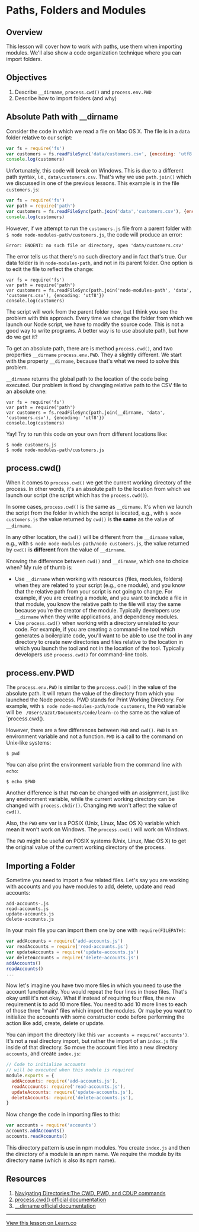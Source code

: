 # Paths, Folders and Modules

## Overview

This lesson will cover how to work with paths, use them when importing modules. We'll also show a code organization technique where you can import folders.

## Objectives

1. Describe `__dirname`, `process.cwd()` and `process.env.PWD`
1. Describe how to import folders (and why)


## Absolute Path with __dirname

Consider the code in which we read a file on Mac OS X. The file is in a `data` folder relative to our script:

```js
var fs = require('fs')
var customers = fs.readFileSync('data/customers.csv', {encoding: 'utf8'})
console.log(customers)
```

Unfortunately, this code will break on Windows. This is due to a different path syntax, i.e., `data\customers.csv`. That's why we use `path.join()` which we discussed in one of the previous lessons. This example is in the file `customers.js`:

```js
var fs = require('fs')
var path = require('path')
var customers = fs.readFileSync(path.join('data','customers.csv'), {encoding: 'utf8'})
console.log(customers)
```

However, if we attempt to run the `customers.js` file from a parent folder with `$ node node-modules-path/customers.js`, the code will produce an error:

```
Error: ENOENT: no such file or directory, open 'data/customers.csv'
```

The error tells us that there's no such directory and in fact that's true. Our data folder is in `node-modules-path`, and not in its parent folder. One option is to edit the file to reflect the change:

```
var fs = require('fs')
var path = require('path')
var customers = fs.readFileSync(path.join('node-modules-path', 'data', 'customers.csv'), {encoding: 'utf8'})
console.log(customers)
```

The script will work from the parent folder now, but I think you see the problem with this approach. Every time we change the folder from which we launch our Node script, we have to modify the source code. This is not a good way to write programs. A better way is to use absolute path, but how do we get it? 

To get an absolute path, there are is method `process.cwd()`, and two properties `__dirname` `process.env.PWD`. They a slightly different. We start with the property `__dirname`, because that's what we need to solve this problem. 

`__dirname` returns the global path to the location of the code being executed. Our problem is fixed by changing relative path to the CSV file to an absolute one:

```
var fs = require('fs')
var path = require('path')
var customers = fs.readFileSync(path.join(__dirname, 'data', 'customers.csv'), {encoding: 'utf8'})
console.log(customers)
```

Yay! Try to run this code on your own from different locations like:

```
$ node customers.js
$ node node-modules-path/customers.js
```

## process.cwd() 

When it comes to `process.cwd()` we get the current working directory of the process. In other words, it's an absolute path to the location from which we launch our script (the script which has the `process.cwd()`). 

In some cases, `process.cwd()` is the same as `__dirname`. It's when we launch the script from the folder in which the script is located, e.g., with `$ node customers.js` the value returned by `cwd()` is **the same** as the value of `__dirname`. 

In any other location, the `cwd()` will be different from the `__dirname` value, e.g., with `$ node node-modules-path/node customers.js`, the value returned by `cwd()` is **different** from the value of `__dirname`.

Knowing the difference between `cwd()` and `__dirname`, which one to choice when? My rule of thumb is:

* Use `__dirname` when working with resources (files, modules, folders) when they are related to your script (e.g., one module), and you know that the relative path from your script is not going to change. For example, if you are creating a module, and you want to include a file in that module, you know the relative path to the file will stay the same because you're the creator of the module. Typically developers use `__dirname` when they write applications, and dependency modules.
* Use `process.cwd()` when working with a directory unrelated to your code. For example, if you are creating a command-line tool which generates a boilerplate code, you'll want to be able to use the tool in any directory to create new directories and files relative to the location in which you launch the tool and not in the location of the tool. Typically developers use `process.cwd()` for command-line tools.

## process.env.PWD

The `process.env.PWD` is similar to the `process.cwd()` in the value of the absolute path. It will return the value of the directory from which you launched the Node process. PWD stands for Print Working Directory. For example, with `$ node node-modules-path/node customers`, the `PWD` variable will be ` /Users/azat/Documents/Code/learn-co` the same as the value of `process.cwd().


However, there are a few differences between `PWD` and `cwd()`. `PWD` is an environment variable and not a function. `PWD` is a call to the command on Unix-like systems:

```
$ pwd
```

You can also print the environment variable from the command line with `echo`:

```
$ echo $PWD
```

Another difference is that `PWD` can be changed with an assignment, just like any environment variable, while the current working directory can be changed with `process.chdir()`. Changing `PWD` won't affect the value of `cwd()`.

Also, the `PWD` env var is a POSIX (Unix, Linux, Mac OS X) variable which mean it won't work on Windows. The `process.cwd()` will work on Windows.

The `PWD` might be useful on POSIX systems (Unix, Linux, Mac OS X) to get the original value of the current working directory of the process. 


## Importing a Folder 

Sometime you need to import a few related files. Let's say you are working with accounts and you have modules to add, delete, update and read accounts:

```
add-accounts-.js
read-accounts.js
update-accounts.js
delete-accounts.js
```

In your main file you can import them one by one with `require(FILEPATH)`:

```js
var addAccounts = require('add-accounts.js')
var readAccounts = require('read-accounts.js')
var updateAccounts = require('update-accounts.js')
var deleteAccounts = require('delete-accounts.js')
addAccounts()
readAccounts()
...
```

Now let's imagine you have two more files in which you need to use the account functionality. You would repeat the four lines in those files. That's okay until it's not okay. What if instead of requiring four files, the new requirement is to add 10 more files. You need to add 10 more lines to each of those three "main" files which import the modules. Or maybe you want to initialize the accounts with some constructor code before performing the action like add, create, delete or update.

You can import the directory like this `var accounts = require('accounts')`. It's not a real directory import, but rather the import of an `index.js` file inside of that directory. So move the account files into a new directory `accounts`, and create `index.js`:

```js
// Code to initialize accounts
// will be executed when this module is required
module.exports = {
  addAccounts: require('add-accounts.js'),
  readAcccounts: require('read-accounts.js'),
  updateAccounts: require('update-accounts.js'),
  deleteAccounts: require('delete-accounts.js'),
}
```

Now change the code in importing files to this:

```js
var accounts = require('accounts')
accounts.addAccounts()
accounts.readAccounts()
```

This directory pattern is use in npm modules. You create `index.js` and then the directory of a module is an npm name. We require the module by its directory name (which is also its npm name).

## Resources

1. [Navigating Directories:The CWD, PWD, and CDUP commands](http://www.cs.cf.ac.uk/Dave/Internet/node122.html)
1. [process.cwd() official documentation](https://nodejs.org/api/process.html#process_process_cwd)
1. [__dirname official documentation](https://nodejs.org/docs/latest/api/globals.html#globals_dirname)


---

<a href='https://learn.co/lessons/node-modules-path' data-visibility='hidden'>View this lesson on Learn.co</a>
